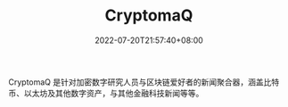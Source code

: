 ﻿---
weight: 
title: "CryptomaQ"
description: "CryptomaQ 是针对加密数字研究人员与区块链爱好者的新闻聚合器，涵盖比特币、以太坊及其他数字资产，与其他金融科技新闻等等"
date: 2022-07-20T21:57:40+08:00
lastmod: 2022-07-20T16:45:40+08:00
draft: false
authors: ["june"]
featuredImage: "cryptomaq.png"
link: "https://www.cypherhunter.com/zh-hans/p/cryptomaq/"
tags: ["元宇宙资讯","CryptomaQ"]
categories: ["navigation"]
navigation: ["元宇宙资讯"]
lightgallery: true
toc: true
pinned: false
recommend: false
recommend1: false
---
CryptomaQ 是针对加密数字研究人员与区块链爱好者的新闻聚合器，涵盖比特币、以太坊及其他数字资产，与其他金融科技新闻等等。
